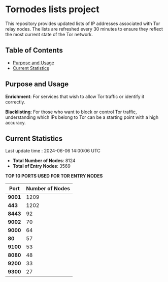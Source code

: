 # Tornodes lists project

This repository provides updated lists of IP addresses associated with Tor relay nodes. The lists are refreshed every 30 minutes to ensure they reflect the most current state of the Tor network.

## Table of Contents

- [Purpose and Usage](#purpose-and-usage)
- [Current Statistics](#current-statistics)


## Purpose and Usage

**Enrichment**: For services that wish to allow Tor traffic or identify it correctly.

**Blacklisting**: For those who want to block or control Tor traffic, understanding which IPs belong to Tor can be a starting point with a high accuracy.

## Current Statistics

Last update time : 2024-06-06 14:00:06 UTC

- **Total Number of Nodes**: 8124
- **Total of Entry Nodes**: 3569

**TOP 10 PORTS USED FOR TOR ENTRY NODES**

| **Port** | **Number of Nodes** |
|------|-----------------|
| **9001**   | 1209  |
| **443**   | 1202  |
| **8443**   | 92  |
| **9002**   | 70  |
| **9000**   | 64  |
| **80**   | 57  |
| **9100**   | 53  |
| **8080**   | 48  |
| **9200**   | 33  |
| **9300**   | 27  |


